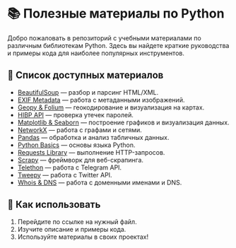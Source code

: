 # 📚 Полезные материалы по Python

Добро пожаловать в репозиторий с учебными материалами по различным библиотекам Python. Здесь вы найдете краткие руководства и примеры кода для наиболее популярных инструментов.

## 📖 Список доступных материалов

- [BeautifulSoup](BeautifulSoup.md) — разбор и парсинг HTML/XML.
- [EXIF Metadata](EXIF_Metadata.md) — работа с метаданными изображений.
- [Geopy & Folium](Geopy_Folium.md) — геокодирование и визуализация на картах.
- [HIBP API](HIBP_API.md) — проверка утечек паролей.
- [Matplotlib & Seaborn](Matplotlib_Seaborn.md) — построение графиков и визуализация данных.
- [NetworkX](NetworkX.md) — работа с графами и сетями.
- [Pandas](Pandas.md) — обработка и анализ табличных данных.
- [Python Basics](Python_Basics.md) — основы языка Python.
- [Requests Library](Requests_Library.md) — выполнение HTTP-запросов.
- [Scrapy](Scrapy.md) — фреймворк для веб-скрапинга.
- [Telethon](Telethon.md) — работа с Telegram API.
- [Tweepy](Tweepy.md) — работа с Twitter API.
- [Whois & DNS](Whois_DNS.md) — работа с доменными именами и DNS.

## 🚀 Как использовать

1. Перейдите по ссылке на нужный файл.
2. Изучите описание и примеры кода.
3. Используйте материалы в своих проектах!
